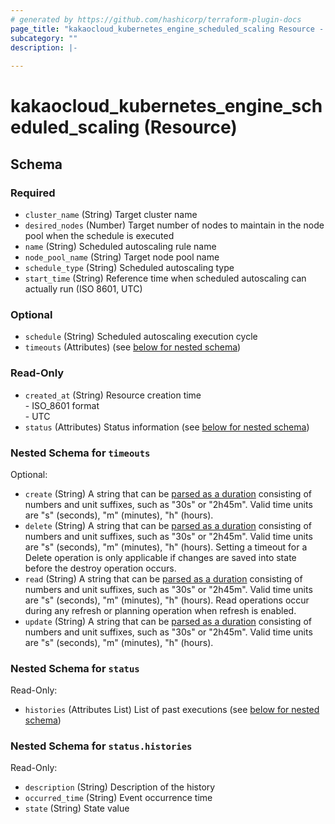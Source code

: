 ```yaml
---
# generated by https://github.com/hashicorp/terraform-plugin-docs
page_title: "kakaocloud_kubernetes_engine_scheduled_scaling Resource - kakaocloud"
subcategory: ""
description: |-
  
---
```


# kakaocloud_kubernetes_engine_scheduled_scaling (Resource)





<!-- schema generated by tfplugindocs -->
## Schema

### Required

- `cluster_name` (String) Target cluster name
- `desired_nodes` (Number) Target number of nodes to maintain in the node pool when the schedule is executed
- `name` (String) Scheduled autoscaling rule name
- `node_pool_name` (String) Target node pool name
- `schedule_type` (String) Scheduled autoscaling type
- `start_time` (String) Reference time when scheduled autoscaling can actually run (ISO 8601, UTC)

### Optional

- `schedule` (String) Scheduled autoscaling execution cycle
- `timeouts` (Attributes) (see [below for nested schema](#nestedatt--timeouts))

### Read-Only

- `created_at` (String) Resource creation time <br/> - ISO_8601 format  <br/> - UTC
- `status` (Attributes) Status information (see [below for nested schema](#nestedatt--status))

<a id="nestedatt--timeouts"></a>
### Nested Schema for `timeouts`

Optional:

- `create` (String) A string that can be [parsed as a duration](https://pkg.go.dev/time#ParseDuration) consisting of numbers and unit suffixes, such as "30s" or "2h45m". Valid time units are "s" (seconds), "m" (minutes), "h" (hours).
- `delete` (String) A string that can be [parsed as a duration](https://pkg.go.dev/time#ParseDuration) consisting of numbers and unit suffixes, such as "30s" or "2h45m". Valid time units are "s" (seconds), "m" (minutes), "h" (hours). Setting a timeout for a Delete operation is only applicable if changes are saved into state before the destroy operation occurs.
- `read` (String) A string that can be [parsed as a duration](https://pkg.go.dev/time#ParseDuration) consisting of numbers and unit suffixes, such as "30s" or "2h45m". Valid time units are "s" (seconds), "m" (minutes), "h" (hours). Read operations occur during any refresh or planning operation when refresh is enabled.
- `update` (String) A string that can be [parsed as a duration](https://pkg.go.dev/time#ParseDuration) consisting of numbers and unit suffixes, such as "30s" or "2h45m". Valid time units are "s" (seconds), "m" (minutes), "h" (hours).


<a id="nestedatt--status"></a>
### Nested Schema for `status`

Read-Only:

- `histories` (Attributes List) List of past executions (see [below for nested schema](#nestedatt--status--histories))

<a id="nestedatt--status--histories"></a>
### Nested Schema for `status.histories`

Read-Only:

- `description` (String) Description of the history
- `occurred_time` (String) Event occurrence time
- `state` (String) State value
